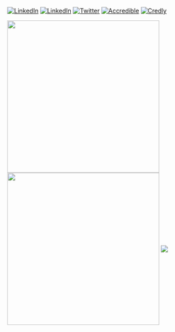 [![LinkedIn](https://img.shields.io/badge/github-black?style=for-the-badge&logo=github&labelColor=blue)](https://www.github.com/jorispoppe) [![LinkedIn](https://img.shields.io/badge/linkedin-black?style=for-the-badge&logo=linkedin&labelColor=blue)](https://www.linkedin.com/in/poppejoris/) [![Twitter](https://img.shields.io/badge/twitter-black?style=for-the-badge&logo=X&labelColor=blue&logoColor=white)](https://twitter.com/joris_poppe) [![Accredible](https://img.shields.io/badge/accredible-black?style=for-the-badge&logo=academia&labelColor=brightgreen)](https://www.credential.net/profile/jorispoppe/wallet) [![Credly](https://img.shields.io/badge/credly-black?style=for-the-badge&logo=credly&logoColor=white&labelColor=brightgreen)](https://www.credly.com/users/jorispoppe/badges)

<div>
  <img height="350" align="center" src="https://github-readme-stats.vercel.app/api?username=jorispoppe&show=reviews,discussions_started,discussions_answered,prs_merged,prs_merged_percentage&show_icons=true&theme=transparent" />
  <img height="350" align="center" src="https://github-readme-stats.vercel.app/api/top-langs/?username=jorispoppe&layout=donut-vertical&theme=transparent" />
  <img align="center" src="https://github-readme-streak-stats.herokuapp.com?user=jorispoppe&theme=transparent&card_width=815" />
</div>
